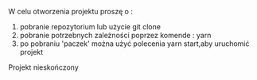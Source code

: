 W celu otworzenia projektu proszę o :
1. pobranie repozytorium lub użycie git clone
2. pobranie potrzebnych zależności poprzez komende : yarn
3. po pobraniu 'paczek' można użyć polecenia yarn start,aby uruchomić projekt

Projekt nieskończony
